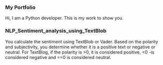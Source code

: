 
### My Portfolio

Hi, 
I am a Python developer. This is my work to show you. 

### NLP_Sentiment_analysis_using_TextBlob
You calculate the sentiment using TextBlob or Vader. Based on the polarity and subjectivity, you determine whether it is a positive text or negative or neutral. For TextBlog, if the polarity is >0, it is considered positive, <0 -is considered negative and ==0 is considered neutral.


